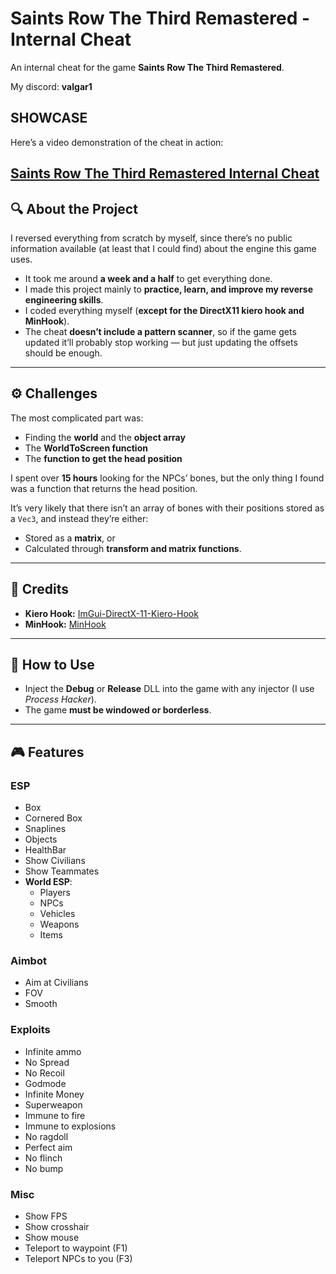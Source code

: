 # Saints Row The Third Remastered - Internal Cheat

An internal cheat for the game **Saints Row The Third Remastered**.

My discord: **valgar1**

##  SHOWCASE
Here’s a video demonstration of the cheat in action:

[Saints Row The Third Remastered Internal Cheat](https://youtu.be/6sqVMEohdiY)
---

## 🔍 About the Project
I reversed everything from scratch by myself, since there’s no public information available (at least that I could find) about the engine this game uses.  

- It took me around **a week and a half** to get everything done.  
- I made this project mainly to **practice, learn, and improve my reverse engineering skills**.  
- I coded everything myself (**except for the DirectX11 kiero hook and MinHook**).  
- The cheat **doesn’t include a pattern scanner**, so if the game gets updated it’ll probably stop working — but just updating the offsets should be enough.  

---

## ⚙️ Challenges
The most complicated part was:  
- Finding the **world** and the **object array**  
- The **WorldToScreen function**  
- The **function to get the head position**  

I spent over **15 hours** looking for the NPCs’ bones, but the only thing I found was a function that returns the head position.  

It’s very likely that there isn’t an array of bones with their positions stored as a `Vec3`, and instead they’re either:  
- Stored as a **matrix**, or  
- Calculated through **transform and matrix functions**.  

---

## 🙌 Credits
- **Kiero Hook:** [ImGui-DirectX-11-Kiero-Hook](https://github.com/rdbo/ImGui-DirectX-11-Kiero-Hook)  
- **MinHook:** [MinHook](https://github.com/TsudaKageyu/minhook)  

---

## 🚀 How to Use
- Inject the **Debug** or **Release** DLL into the game with any injector (I use *Process Hacker*).  
- The game **must be windowed or borderless**.  

---

## 🎮 Features

### ESP
- Box  
- Cornered Box  
- Snaplines  
- Objects  
- HealthBar  
- Show Civilians  
- Show Teammates  
- **World ESP**:  
  - Players  
  - NPCs  
  - Vehicles  
  - Weapons  
  - Items  

### Aimbot
- Aim at Civilians  
- FOV  
- Smooth  

### Exploits
- Infinite ammo  
- No Spread  
- No Recoil  
- Godmode  
- Infinite Money  
- Superweapon  
- Immune to fire  
- Immune to explosions  
- No ragdoll  
- Perfect aim  
- No flinch  
- No bump  

### Misc
- Show FPS  
- Show crosshair  
- Show mouse  
- Teleport to waypoint (F1)
- Teleport NPCs to you (F3)

